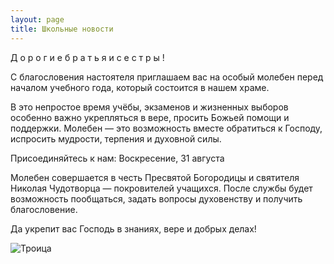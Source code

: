 ```yaml
---
layout: page
title: Школьные новости
---
```


Д о р о г и е   б р а т ь я   и   с е с т р ы !

С благословения настоятеля приглашаем вас на особый молебен перед началом учебного года, который состоится в нашем храме.

В это непростое время учёбы, экзаменов и жизненных выборов особенно важно укрепляться в вере, просить Божьей помощи и поддержки. Молебен — это возможность вместе обратиться к Господу, испросить мудрости, терпения и духовной силы.

Присоединяйтесь к нам: Воскресение, 31 августа

Молебен совершается в честь Пресвятой Богородицы и святителя Николая Чудотворца — покровителей учащихся.
После службы будет возможность пообщаться, задать вопросы духовенству и получить благословение.

Да укрепит вас Господь в знаниях, вере и добрых делах!

<img src="/assets/img/Andrey_Rublev_Троица.jpg" alt="Троица" style="max-width: 400px; height: auto;">


